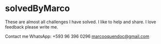 # solvedByMarco
These are almost all challenges I have solved.
I like to help and share.
I love feedback please write me.

Contact me 
WhatsApp: +593 96 396 0296
marcooquendoc@gmail.com
